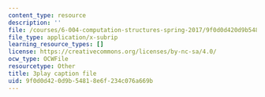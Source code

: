 ```yaml
---
content_type: resource
description: ''
file: /courses/6-004-computation-structures-spring-2017/9f0d0d420d9b54818e6f234c076a669b_58edfKe-LO8.vtt
file_type: application/x-subrip
learning_resource_types: []
license: https://creativecommons.org/licenses/by-nc-sa/4.0/
ocw_type: OCWFile
resourcetype: Other
title: 3play caption file
uid: 9f0d0d42-0d9b-5481-8e6f-234c076a669b
---
```

